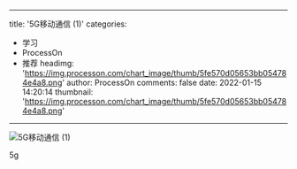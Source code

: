 
---
title: '5G移动通信 (1)'
categories: 
 - 学习
 - ProcessOn
 - 推荐
headimg: 'https://img.processon.com/chart_image/thumb/5fe570d05653bb054784e4a8.png'
author: ProcessOn
comments: false
date: 2022-01-15 14:20:14
thumbnail: 'https://img.processon.com/chart_image/thumb/5fe570d05653bb054784e4a8.png'
---

<div>   
<img class="thumb" alt="5G移动通信 (1)" src="https://img.processon.com/chart_image/thumb/5fe570d05653bb054784e4a8.png" referrerpolicy="no-referrer">
<p>5g</p>  
</div>
            